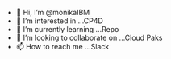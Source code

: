 - 👋 Hi, I’m @monikaIBM
- 👀 I’m interested in ...CP4D
- 🌱 I’m currently learning ...Repo
- 💞️ I’m looking to collaborate on ...Cloud Paks
- 📫 How to reach me ...Slack

<!---
monikaIBM/monikaIBM is a ✨ special ✨ repository because its `README.md` (this file) appears on your GitHub profile.
You can click the Preview link to take a look at your changes.
--->
